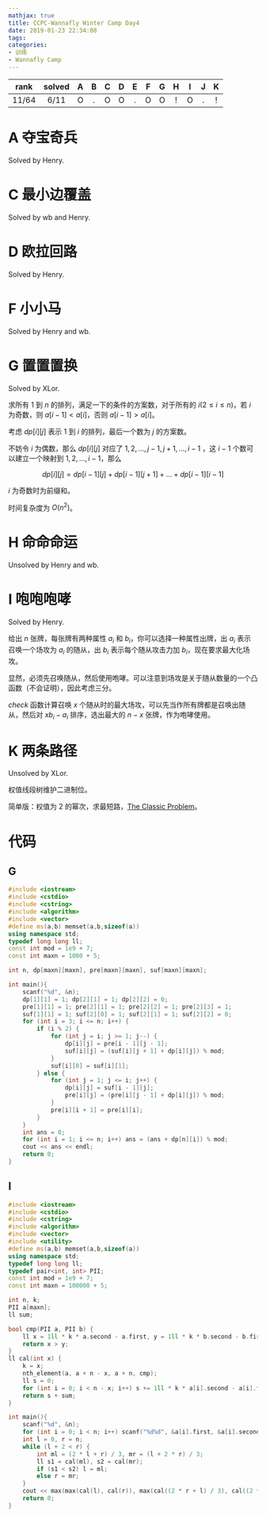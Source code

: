 ```yaml
---
mathjax: true
title: CCPC-Wannafly Winter Camp Day4
date: 2019-01-23 22:34:08
tags:
categories:
- 训练
- Wannafly Camp
---
```


|     rank    | solved |  A  |  B  |  C  |  D  |  E  |  F  |  G  |  H  |  I  |  J  |  K  |
| :---------: | :----: | :-: | :-: | :-: | :-: | :-: | :-: | :-: | :-: | :-: | :-: | :-: |
|    11/64    |  6/11  |  O  |  .  |  O  |  O  |  .  |  O  |  O  |  !  |  O  |  .  |  !  |

<!--more-->

# A 夺宝奇兵

Solved by Henry.

# C 最小边覆盖

Solved by wb and Henry.

# D 欧拉回路

Solved by Henry.

# F 小小马

Solved by Henry and wb.

# G 置置置换

Solved by XLor.

求所有 $1$ 到 $n$ 的排列，满足一下的条件的方案数，对于所有的 $i$$(2 \le i \le n)$，若 $i$ 为奇数，则 $a[i-1]<a[i]$，否则 $a[i-1]>a[i]$。

考虑 $dp[i][j]$ 表示 $1$ 到 $i$ 的排列，最后一个数为 $j$ 的方案数。

不妨令 $i$ 为偶数，那么 $dp[i][j]$ 对应了 $1,2,\dots,j-1,j+1,\dots,i-1$ ，这 $i-1$ 个数可以建立一个映射到 $1,2,\dots ,i-1$，那么

$$
dp[i][j] = dp[i-1][j]+dp[i-1][j+1]+ \dots +dp[i-1][i-1]
$$

$i$ 为奇数时为前缀和。

时间复杂度为 $O(n^2)$。

# H 命命命运

Unsolved by Henry and wb.

# I 咆咆咆哮

Solved by Henry.

给出 $n$ 张牌，每张牌有两种属性 $a_i$ 和 $b_i$，你可以选择一种属性出牌，出 $a_i$ 表示召唤一个场攻为 $a_i$ 的随从，出 $b_i$ 表示每个随从攻击力加 $b_i$，现在要求最大化场攻。

显然，必须先召唤随从，然后使用咆哮。可以注意到场攻是关于随从数量的一个凸函数（不会证明），因此考虑三分。

$check$ 函数计算召唤 $x$ 个随从时的最大场攻，可以先当作所有牌都是召唤出随从，然后对 $x b_i-a_i$ 排序，选出最大的 $n-x$ 张牌，作为咆哮使用。

# K 两条路径

Unsolved by XLor.

权值线段树维护二进制位。

简单版：权值为 $2$ 的幂次，求最短路，[The Classic Problem](https://codeforces.com/problemset/problem/464/E)。

# 代码

## G

```c++
#include <iostream>
#include <cstdio>
#include <cstring>
#include <algorithm>
#include <vector>
#define ms(a,b) memset(a,b,sizeof(a))
using namespace std;
typedef long long ll;
const int mod = 1e9 + 7;
const int maxn = 1000 + 5;

int n, dp[maxn][maxn], pre[maxn][maxn], suf[maxn][maxn];

int main(){
    scanf("%d", &n);
    dp[1][1] = 1; dp[2][1] = 1; dp[2][2] = 0;
    pre[1][1] = 1; pre[2][1] = 1; pre[2][2] = 1; pre[2][3] = 1;
    suf[1][1] = 1; suf[2][0] = 1; suf[2][1] = 1; suf[2][2] = 0;
    for (int i = 3; i <= n; i++) {
        if (i % 2) {
            for (int j = i; j >= 1; j--) {
                dp[i][j] = pre[i - 1][j - 1];
                suf[i][j] = (suf[i][j + 1] + dp[i][j]) % mod;
            }
            suf[i][0] = suf[i][1];
        } else { 
            for (int j = 1; j <= i; j++) {
                dp[i][j] = suf[i - 1][j];
                pre[i][j] = (pre[i][j - 1] + dp[i][j]) % mod;
            }
            pre[i][i + 1] = pre[i][i];
        }
    }
    int ans = 0;
    for (int i = 1; i <= n; i++) ans = (ans + dp[n][i]) % mod;
    cout << ans << endl;
    return 0;
}
```

## I

```c++
#include <iostream>
#include <cstdio>
#include <cstring>
#include <algorithm>
#include <vector>
#include <utility>
#define ms(a,b) memset(a,b,sizeof(a))
using namespace std;
typedef long long ll;
typedef pair<int, int> PII;
const int mod = 1e9 + 7;
const int maxn = 100000 + 5;

int n, k;
PII a[maxn];
ll sum;

bool cmp(PII a, PII b) {
    ll x = 1ll * k * a.second - a.first, y = 1ll * k * b.second - b.first;
    return x > y;
}
ll cal(int x) {
    k = x;
    nth_element(a, a + n - x, a + n, cmp);
    ll s = 0;
    for (int i = 0; i < n - x; i++) s += 1ll * k * a[i].second - a[i].first;
    return s + sum;
}

int main(){
    scanf("%d", &n);
    for (int i = 0; i < n; i++) scanf("%d%d", &a[i].first, &a[i].second), sum += a[i].first;
    int l = 0, r = n;
    while (l + 2 < r) {
        int ml = (2 * l + r) / 3, mr = (l + 2 * r) / 3;
        ll s1 = cal(ml), s2 = cal(mr);
        if (s1 < s2) l = ml;
        else r = mr;
    }
    cout << max(max(cal(l), cal(r)), max(cal((2 * r + l) / 3), cal((2 * l + r) / 3))) << endl;
    return 0;
}
```

